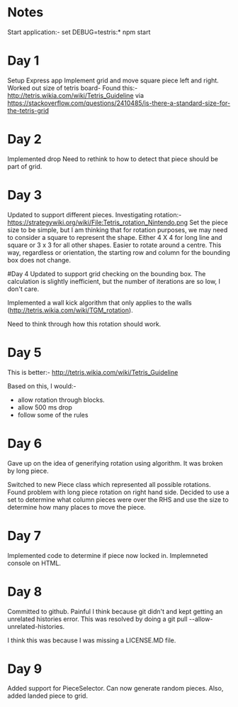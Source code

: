 # Notes
Start application:-
set DEBUG=testris:*
npm start

# Day 1
Setup Express app
Implement grid and move square piece left and right.
Worked out size of tetris board- Found this:- http://tetris.wikia.com/wiki/Tetris_Guideline via https://stackoverflow.com/questions/2410485/is-there-a-standard-size-for-the-tetris-grid

# Day 2
Implemented drop
Need to rethink to how to detect that piece should be part of grid.

# Day 3
Updated to support different pieces. Investigating rotation:-
https://strategywiki.org/wiki/File:Tetris_rotation_Nintendo.png
Set the piece size to be simple, but I am thinking that for rotation purposes, we may need to consider a square to represent the shape. Either
4 X 4 for long line and square or 3 x 3 for all other shapes. Easier to rotate around a centre. This way, regardless or orientation, the starting
row and column for the bounding box does not change.

#Day 4
Updated to support grid checking on the bounding box. The calculation is slightly inefficient, but the number of iterations are so low, I don't care.

Implemented a wall kick algorithm that only applies to the walls (http://tetris.wikia.com/wiki/TGM_rotation).

Need to think through how this rotation should work.

# Day 5
This is better:-
http://tetris.wikia.com/wiki/Tetris_Guideline

Based on this, I would:-
* allow rotation through blocks.
* allow 500 ms drop
* follow some of the rules

# Day 6
Gave up on the idea of generifying rotation using algorithm. It was broken by long piece.

Switched to new Piece class which represented all possible rotations. Found problem with long piece rotation on right hand side. Decided to use a
set to determine what column pieces were over the RHS and use the size to determine how many places to move the piece.

# Day 7
Implemented code to determine if piece now locked in. Implemneted console on HTML.

# Day 8
Committed to github. Painful I think because git didn't and kept getting an unrelated histories error. This was resolved by doing a git pull --allow-unrelated-histories.

I think this was because I was missing a LICENSE.MD file.

# Day 9
Added support for PieceSelector. Can now generate random pieces. Also, added landed piece to grid.